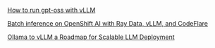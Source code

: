 [How to run gpt-oss with vLLM](https://cookbook.openai.com/articles/gpt-oss/run-vllm)

[Batch inference on OpenShift AI with Ray Data, vLLM, and CodeFlare](https://developers.redhat.com/articles/2025/08/07/batch-inference-openshift-ai-ray-data-vllm-and-codeflare#)

[Ollama to vLLM a Roadmap for Scalable LLM Deployment](https://blog.gopenai.com/ollama-to-vllm-a-roadmap-for-scalable-llm-deployment-337775441743)
